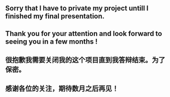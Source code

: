 ## Sorry that I have to private my project untill I finished my final presentation.

## Thank you for your attention and look forward to seeing you in a few months !  

## 很抱歉我需要关闭我的这个项目直到我答辩结束。为了保密。  

## 感谢各位的关注，期待数月之后再见！